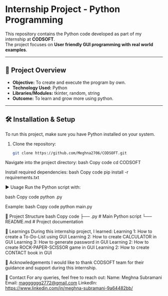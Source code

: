 # Internship Project - Python Programming

This repository contains the Python code developed as part of my internship at **CODSOFT**.  
The project focuses on **User friendly GUI programming with real world examples**.

---

## 📌 Project Overview
- **Objective:** To create and execute the program by own. 
- **Technology Used:** Python 
- **Libraries/Modules:** tkinter, random, string
- **Outcome:** To learn and grow more using python.  

---

## 🛠️ Installation & Setup
To run this project, make sure you have Python installed on your system.  

1. Clone the repository:
   ```bash
   git clone https://github.com/Meghna2706/CODSOFT.git
   
  Navigate into the project directory:
    bash
    Copy code
    cd CODSOFT
    
  Install required dependencies:
    bash
    Copy code
    pip install -r requirements.txt

▶️ Usage
Run the Python script with:

bash
Copy code
python <filename>.py

Example:
bash
Copy code
python main.py

📂 Project Structure
bash
Copy code
├── <filename>.py         # Main Python script
└── README.md             # Project documentation

📖 Learnings
During this internship project, I learned:
Learning 1: How to create a To-Do-List using GUI
Learning 2: How to create CALCULATOR in GUI
Learning 3: How to generate password in GUI
Learning 2: How to create ROCK-PAPER-SCISSOR game in GUI
Learning 2: How to create CONTACT book in GUI

🙌 Acknowledgements
I would like to thank CODSOFT team for their guidance and support during this internship.

📧 Contact
For any queries, feel free to reach out:
Name: Meghna Subramani
Email: magggggg2772@gmail.com
LinkedIn: https://www.linkedin.com/in/meghna-subramani-9a64482bb/
